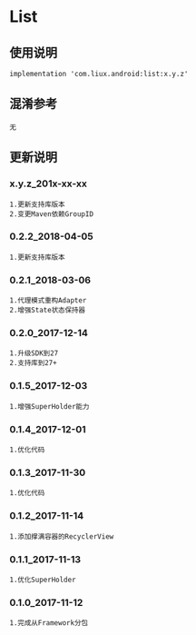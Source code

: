 List
===

使用说明
---
```
implementation 'com.liux.android:list:x.y.z'
```

混淆参考
---
```
无
```

更新说明
---
### x.y.z_201x-xx-xx
    1.更新支持库版本
    2.变更Maven依赖GroupID

### 0.2.2_2018-04-05
    1.更新支持库版本

### 0.2.1_2018-03-06
    1.代理模式重构Adapter
    2.增强State状态保持器

### 0.2.0_2017-12-14
    1.升级SDK到27
    2.支持库到27+

### 0.1.5_2017-12-03
    1.增强SuperHolder能力

### 0.1.4_2017-12-01
    1.优化代码

### 0.1.3_2017-11-30
    1.优化代码

### 0.1.2_2017-11-14
    1.添加撑满容器的RecyclerView

### 0.1.1_2017-11-13
    1.优化SuperHolder

### 0.1.0_2017-11-12
    1.完成从Framework分包